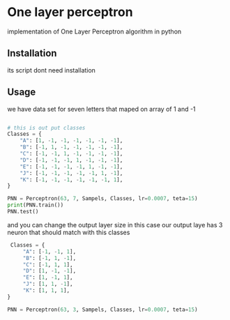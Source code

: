 # One layer perceptron
implementation of One Layer Perceptron algorithm in python


## Installation

its script dont need installation

## Usage
we have data set for seven letters that maped on array of 1 and -1 
```python

# this is out put classes 
Classes = {
    "A": [1, -1, -1, -1, -1, -1, -1],
    "B": [-1, 1, -1, -1, -1, -1, -1],
    "C": [-1, -1, 1, -1, -1, -1, -1],
    "D": [-1, -1, -1, 1, -1, -1, -1],
    "E": [-1, -1, -1, -1, 1, -1, -1],
    "J": [-1, -1, -1, -1, -1, 1, -1],
    "K": [-1, -1, -1, -1, -1, -1, 1],
}

PNN = Perceptron(63, 7, Sampels, Classes, lr=0.0007, teta=15)
print(PNN.train())
PNN.test()


```

and you can change the output layer size
in this case our output laye has 3 neuron that should match with this classes 

```python 
 Classes = {
     "A": [-1, -1, 1],
     "B": [-1, 1, -1],
     "C": [-1, 1, 1],
     "D": [1, -1, -1],
     "E": [1, -1, 1],
     "J": [1, 1, -1],
     "K": [1, 1, 1],
}

PNN = Perceptron(63, 3, Sampels, Classes, lr=0.0007, teta=15)
```
